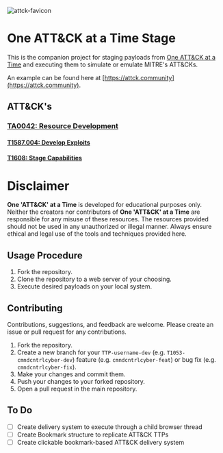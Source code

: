 ![attck-favicon](https://github.com/cmndcntrlcyber/one-attck-per-time/assets/47669879/364c55f4-cdc0-4c0a-b715-b2f541900b50)

# One ATT&CK at a Time Stage
This is the companion project for staging payloads from [One ATT&CK at a Time](https://github.com/cmndcntrlcyber/one-attck-per-time/tree/main) and executing them to simulate or emulate MITRE's ATT&CKs. 

An example can be found here at [https://attck.community](https://attck.community).

## ATT&CK's
### [TA0042: Resource Development](https://github.com/cmndcntrlcyber/one-attck-per-time/blob/main/TA0042/Resource%20Development.md)
#### [T1587.004: Develop Exploits](https://github.com/cmndcntrlcyber/attck/tree/main/attcks/T1587.004)
#### [T1608: Stage Capabilities](https://github.com/cmndcntrlcyber/attck/tree/main/attcks/T1608)

# Disclaimer
**One 'ATT&CK' at a Time** is developed for educational purposes only. Neither the creators nor contributors of **One 'ATT&CK' at a Time** are responsible for any misuse of these resources. The resources provided should not be used in any unauthorized or illegal manner. Always ensure ethical and legal use of the tools and techniques provided here.

## Usage Procedure
1. Fork the repository.
2. Clone the repository to a web server of your choosing.
3. Execute desired payloads on your local system.

## Contributing
Contributions, suggestions, and feedback are welcome. Please create an issue or pull request for any contributions.

1. Fork the repository.
2. Create a new branch for your `TTP-username-dev` (e.g. `T1053-cmndcntrlcyber-dev`) feature (e.g. `cmndcntrlcyber-feat`) or bug fix (e.g. `cmndcntrlcyber-fix`).
3. Make your changes and commit them.
4. Push your changes to your forked repository.
5. Open a pull request in the main repository.

## To Do
- [ ] Create delivery system to execute through a child browser thread
- [ ] Create Bookmark structure to replicate ATT&CK TTPs
- [ ] Create clickable bookmark-based ATT&CK delivery system 
